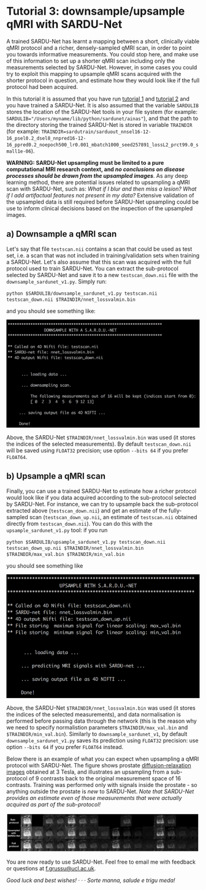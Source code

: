 # Tutorial 3: downsample/upsample qMRI with SARDU-Net
A trained SARDU-Net has learnt a mapping between a short, clinically viable qMRI protocol and a richer, densely-sampled qMRI scan, in order to point you towards informative measurements. You could stop here, and make use of this information to set up  a shorter qMRI scan including only the measurements selected by SARDU-Net. However, in some cases you could try to exploit this mapping to upsample qMRI scans acquired with the shorter protocol in question, and estimate how they would look like if the full protocol had been acquired. 

In this tutorial it is assumed that you have run [tutorial 1](https://github.com/fragrussu/sardunet/blob/master/tutorials/tutorial1.md) and [tutorial 2](https://github.com/fragrussu/sardunet/blob/master/tutorials/tutorial2.md) and you have trained a SARDU-Net. It is also assumed that the variable `SARDULIB` stores the location of the SARDU-Net tools in your file system (for example: `SARDULIB="/Users/myname/lib/python/sardunet/ainas"`), and that the path to the directory storing the trained SARDU-Net is stored in variable `TRAINDIR` (for example: `TRAINDIR=sardutrain/sarduout_nnsel16-12-16_psel0.2_dsel8_nnpred16-12-16_ppred0.2_noepoch500_lr0.001_mbatch1000_seed257891_lossL2_prct99.0_small1e-06`).

**WARNING: SARDU-Net upsampling must be limited to a pure computational MRI research context, and *no conclusions on disease processes should be drawn from the upsampled images***. As any deep learning method, there are potential issues related to upsampling a qMRI scan with SARDU-Net, such as: *What if I blur and then miss a lesion?* *What if I add artifactual features not present in my data?* Extensive validation of the upsampled data is still required before SARDU-Net upsampling could be use to inform clinical decisions based on the inspection of the upsampled images.

## a) Downsample a qMRI scan
Let's say that file `testscan.nii` contains a scan that could be used as test set, i.e. a scan that was not included in training/validation sets when training a SARDU-Net. Let's also assume that this scan was acquired with the full protocol used to train SARDU-Net. You can extract the sub-protocol selected by SARDU-Net and save it to a new `testscan_down.nii` file with the `downsample_sardunet_v1.py`. Simply run:
```
python $SARDULIB/downsample_sardunet_v1.py testscan.nii testscan_down.nii $TRAINDIR/nnet_lossvalmin.bin
```
and you should see something like:

<img src="https://github.com/fragrussu/sardunet/blob/master/tutorials/sardudown.png" width="512">


Above, the SARDU-Net `$TRAINDIR/nnet_lossvalmin.bin` was used (it stores the indices of the selected measurements). By default `testscan_down.nii` will be saved using `FLOAT32` precision; use option `--bits 64` if you prefer `FLOAT64`.


## b) Upsample a qMRI scan
Finally, you can use a trained SARDU-Net to estimate how a richer protocol would look like if you data acquired according to the sub-protocol selected by SARDU-Net. For instance, we can try to upsample back the sub-protocol extracted above (`testscan_down.nii`) and get an estimate of the fully-sampled scan (`testscan_down_up.nii`, an estimate of `testscan.nii` obtained directly from `testscan_down.nii`). You can do this with the `upsample_sardunet_v1.py` tool: if you run
```
python $SARDULIB/upsample_sardunet_v1.py testscan_down.nii testscan_down_up.nii $TRAINDIR/nnet_lossvalmin.bin $TRAINDIR/max_val.bin $TRAINDIR/min_val.bin
```
you should see something like

<img src="https://github.com/fragrussu/sardunet/blob/master/tutorials/sarduup.png" width="512">

Above, the SARDU-Net `$TRAINDIR/nnet_lossvalmin.bin` was used (it stores the indices of the selected measurements), and data normalisation is performed before passing data through the network (this is the reason why we need to specify normalistion parameters `$TRAINDIR/max_val.bin` and `$TRAINDIR/min_val.bin`). Similarly to `downsample_sardunet_v1`, by default `downsample_sardunet_v1.py` saves its prediction using `FLOAT32` precision: use option `--bits 64` if you prefer `FLOAT64` instead.

Below there is an example of what you can expect when upsampling a qMRI protocol with SARDU-Net. The figure shows prostate [diffusion-relaxation images](https://doi.org/10.3389/fphy.2021.752208) obtained at 3 Tesla, and illustrates an upsampling from a sub-protocol of 9 contrasts back to the original measurement space of 16 contrasts. Training was performed only with signals inside the prostate - so anything outside the prostate is *new* to SARDU-Net. *Note that SARDU-Net provides an estimate even of those measurements that were actually acquired as part of the sub-protocol!*


<img src="https://github.com/fragrussu/sardunet/blob/master/tutorials/sarduimagedata.png" width="1024">


You are now ready to use SARDU-Net. Feel free to email me with feedback or questions at <f.grussu@ucl.ac.uk>.

*Good luck and best wishes! · · ·  Sorte manna, salude e trigu meda!*
